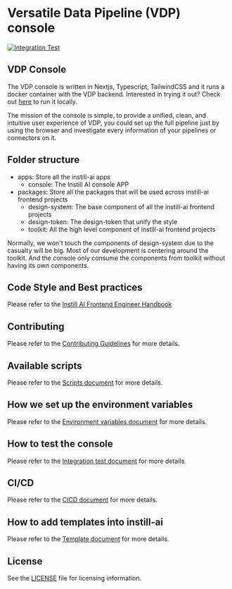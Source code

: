 # Versatile Data Pipeline (VDP) console

[![Integration Test](https://github.com/instill-ai/console/actions/workflows/integration-test.yml/badge.svg)](https://github.com/instill-ai/console/actions/workflows/integration-test.yml)

## VDP Console

The VDP console is written in Nextjs, Typescript, TailwindCSS and it runs a docker container with the VDP backend. Interested in trying it out? Check out [here](https://github.com/instill-ai/vdp) to run it locally.

The mission of the console is simple, to provide a unified, clean, and intuitive user experience of VDP, you could set up the full pipeline just by using the browser and investigate every information of your pipelines or connectors on it.

## Folder structure

- apps: Store all the instill-ai apps
  - console: The Instill AI console APP
- packages: Store all the packages that will be used across instill-ai frontend projects
  - design-system: The base component of all the instill-ai frontend projects
  - design-token: The design-token that unify the style
  - toolkit: All the high level component of instill-ai frontend projects

Normally, we won't touch the components of design-system due to the casualty will be big. Most of our development is centering around the toolkit. And the console only consume the components from toolkit without having its own components.

## Code Style and Best practices

Please refer to the [Instill AI Frontend Engineer Handbook](https://instill-ai.notion.site/Frontend-Engineer-Handbook-a1b46a06629c4cc5908812844bdd523c?pvs=4)

## Contributing

Please refer to the [Contributing Guidelines](./.github/CONTRIBUTING.md) for more details.

## Available scripts

Please refer to the [Scripts document](/docs/scripts.md) for more details.

## How we set up the environment variables

Please refer to the [Environment variables document](/docs/environment-variables.md) for more details.

## How to test the console

Please refer to the [Integration test document](/docs/integration-test.md) for more details.

## CI/CD

Please refer to the [CICD document](/docs/cicd.md) for more details.

## How to add templates into instill-ai

Please refer to the [Template document](/docs/template.md) for more details.

## License

See the [LICENSE](./LICENSE) file for licensing information.
